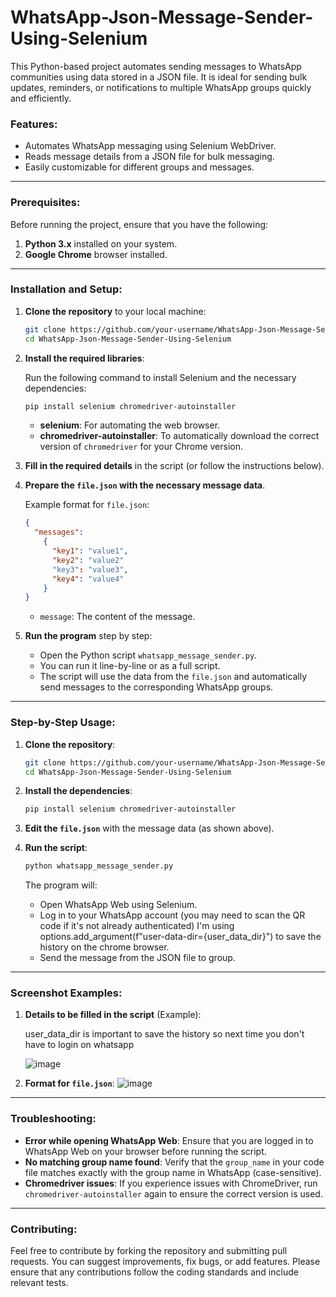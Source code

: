 # WhatsApp-Json-Message-Sender-Using-Selenium

This Python-based project automates sending messages to WhatsApp communities using data stored in a JSON file. It is ideal for sending bulk updates, reminders, or notifications to multiple WhatsApp groups quickly and efficiently.

### Features:
- Automates WhatsApp messaging using Selenium WebDriver.
- Reads message details from a JSON file for bulk messaging.
- Easily customizable for different groups and messages.

---

### Prerequisites:

Before running the project, ensure that you have the following:

1. **Python 3.x** installed on your system.
2. **Google Chrome** browser installed.

---

### Installation and Setup:

1. **Clone the repository** to your local machine:

    ```bash
    git clone https://github.com/your-username/WhatsApp-Json-Message-Sender-Using-Selenium.git
    cd WhatsApp-Json-Message-Sender-Using-Selenium
    ```

2. **Install the required libraries**:

    Run the following command to install Selenium and the necessary dependencies:

    ```bash
    pip install selenium chromedriver-autoinstaller
    ```

    - **selenium**: For automating the web browser.
    - **chromedriver-autoinstaller**: To automatically download the correct version of `chromedriver` for your Chrome version.

3. **Fill in the required details** in the script (or follow the instructions below).

4. **Prepare the `file.json` with the necessary message data**.

    Example format for `file.json`:

    ```json
    {
      "messages":
        {
          "key1": "value1",
          "key2": "value2"
          "key3": "value3",
          "key4": "value4"
        }    
    }
    ```
    - `message`: The content of the message.

5. **Run the program** step by step:

    - Open the Python script `whatsapp_message_sender.py`.
    - You can run it line-by-line or as a full script.
    - The script will use the data from the `file.json` and automatically send messages to the corresponding WhatsApp groups.

---

### Step-by-Step Usage:

1. **Clone the repository**:

    ```bash
    git clone https://github.com/your-username/WhatsApp-Json-Message-Sender-Using-Selenium.git
    cd WhatsApp-Json-Message-Sender-Using-Selenium
    ```

2. **Install the dependencies**:

    ```bash
    pip install selenium chromedriver-autoinstaller
    ```

3. **Edit the `file.json`** with the message data (as shown above).

4. **Run the script**:

    ```bash
    python whatsapp_message_sender.py
    ```

    The program will:
    - Open WhatsApp Web using Selenium.
    - Log in to your WhatsApp account (you may need to scan the QR code if it's not already authenticated) I'm using options.add_argument(f"user-data-dir={user_data_dir}") to save the history on the chrome browser.
    - Send the message from the JSON file to group.

---

### Screenshot Examples:

1. **Details to be filled in the script** (Example):

   user_data_dir is important to save the history so next time you don't have to login on whatsapp
   
   ![image](https://github.com/user-attachments/assets/65d3fb0e-b1d4-4003-a631-e32a3ec476a6)


3. **Format for `file.json`**:
   ![image](https://github.com/user-attachments/assets/07a68f1a-1261-4521-bfd5-fd70612cba63)

---

### Troubleshooting:

- **Error while opening WhatsApp Web**: Ensure that you are logged in to WhatsApp Web on your browser before running the script.
- **No matching group name found**: Verify that the `group_name` in your code file matches exactly with the group name in WhatsApp (case-sensitive).
- **Chromedriver issues**: If you experience issues with ChromeDriver, run `chromedriver-autoinstaller` again to ensure the correct version is used.

---

### Contributing:

Feel free to contribute by forking the repository and submitting pull requests. You can suggest improvements, fix bugs, or add features. Please ensure that any contributions follow the coding standards and include relevant tests.
